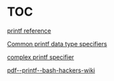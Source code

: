 
# TOC

[printf reference](./printf-references.md)

[Common printf data type specifiers](./ipynb--common-printf-data-type-specifiers/README.md)

[complex printf specifier](./ipynb--complex-printf-specifier/README.md)

[pdf--printf--bash-hackers-wiki](./pdf--printf--bash-hackers-wiki/README.md)